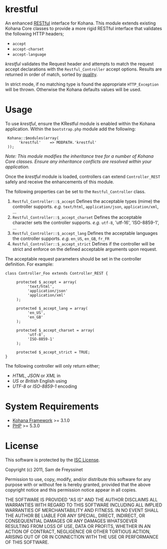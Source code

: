 # krestful

An enhanced [RESTful](http://en.wikipedia.org/wiki/Representational_State_Transfer) 
interface for Kohana. This module extends existing Kohana Core classes to 
provide a more rigid RESTful interface that validates the following HTTP 
headers;

 * `accept`
 * `accept-charset`
 * `accept-language`

_krestful_ validates the Request header and attempts to match the request accept 
declarations with the `Restful_Controller` accept options. Results are returned 
in order of match, sorted by [quality](http://www.w3.org/Protocols/rfc2616/rfc2616-sec14.html).

In strict mode, if no matching type is found the appropriate `HTTP_Exception`
will be thrown. Otherwise the Kohana defaults values will be used.

# Usage

To use _krestful_, ensure the KRestful module is enabled within the Kohana 
application. Within the `bootstrap.php` module add the following:

     Kohana::$modules(array(
          'krestful'    => MODPATH.'krestful'
     ));

_Note: This module modifies the inheritance tree for a number of Kohana Core
classes. Ensure any inheritance conflicts are resolved within your application._

Once the _krestful_ module is loaded, controllers can extend
`Controller_REST` safely and receive the enhancements of this module.

The following properties can be set to the `Restful_Controller` class.

 1. `Restful_Controller::$_accept`
    Defines the acceptable types (mime) the controller supports.
    _e.g._ `text/html`, `application/json`, `application/xml`, ...
 2. `Restful_Controller::$_accept_charset`
    Defines the acceptable character sets the controller supports.
    _e.g._ `utf-8`, 'utf-16', 'ISO-8859-1', ...
 3. `Restful_Controller::$_accept_lang`
    Defines the acceptable languages the controller supports.
    _e.g._ `en_US`, `en_GB`, `fr_FR`
 4. `Restful_Controller::$_accept_strict`
    Defines if the controller will be strict and enforce on the defined
    acceptable arguments upon request.

The acceptable request parameters should be set in the controller definition.
For example:

    class Controller_Foo extends Controller_REST {
    
         protected $_accept = array(
              'text/html',
              'application/json'
              'application/xml'
         );
    
         protected $_accept_lang = array(
              'en_US',
              'en_GB'
         );
    
         protected $_accept_charset = array(
              'utf-8',
              'ISO-8859-1'
         );
    
         protected $_accept_strict = TRUE;
    }

The following controller will only return either;

 * _HTML_, _JSON_ or _XML_ in
 * _US_ or _British_ English using
 * _UTF-8_ or _ISO-8859-1_ encoding

# System Requirements

 * [Kohana Framework](http://kohanaframework.org) >= 3.1.0
 * [PHP](http://www.php.net) >= 5.3.0

# License

This software is protected by the [ISC License](http://www.opensource.org/licenses/isc-license).

Copyright (c) 2011, Sam de Freyssinet

Permission to use, copy, modify, and/or distribute this software for any purpose 
with or without fee is hereby granted, provided that the above copyright notice 
and this permission notice appear in all copies.

THE SOFTWARE IS PROVIDED "AS IS" AND THE AUTHOR DISCLAIMS ALL WARRANTIES WITH 
REGARD TO THIS SOFTWARE INCLUDING ALL IMPLIED WARRANTIES OF MERCHANTABILITY AND 
FITNESS. IN NO EVENT SHALL THE AUTHOR BE LIABLE FOR ANY SPECIAL, DIRECT, 
INDIRECT, OR CONSEQUENTIAL DAMAGES OR ANY DAMAGES WHATSOEVER RESULTING FROM LOSS 
OF USE, DATA OR PROFITS, WHETHER IN AN ACTION OF CONTRACT, NEGLIGENCE OR OTHER 
TORTIOUS ACTION, ARISING OUT OF OR IN CONNECTION WITH THE USE OR PERFORMANCE OF 
THIS SOFTWARE.
